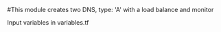 #This module creates two DNS, type: 'A' with a load balance and monitor

Input variables in variables.tf
